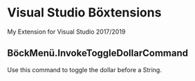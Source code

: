 # Visual Studio Böxtensions
My Extension for Visual Studio 2017/2019

## BöckMenü.InvokeToggleDollarCommand
Use this command to toggle the dollar before a String.
